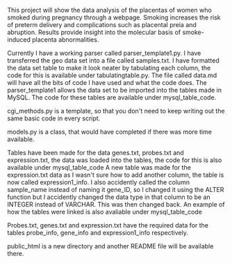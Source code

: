 This project will show the data analysis of the placentas of women who smoked during pregnancy through a webpage.
Smoking increases the risk of preterm delivery and complications such as placental preia and abruption. Results
provide insight into the molecular basis of smoke-induced placenta abnormalities.

Currently I have a working parser called parser_template1.py. I have transferred the geo data set into a file called samples.txt.
I have formatted the data set table to make it look neater by tabulating each column, the code for this is available under tabulatingtable.py.
The file called data.md will have all the bits of code I have used and what the code does.
The parser_template1 allows the data set to be imported into the tables made in MySQL.
The code for these tables are available under mysql_table_code.

cgi_methods.py is a template, so that you don't need to keep writing out the same basic code in every script.

models.py is a class, that would have completed if there was more time available.



Tables have been made for the data genes.txt, probes.txt and expression.txt, the data was loaded into the tables, the code for this is also available under mysql_table_code
A new table was made for the expression.txt data as I wasn't sure how to add another column, the table is now called
expression1_info. I also accidently called the column sample_name instead of naming it gene_ID, so I changed it using the ALTER function but I accidently changed the data type in that column to be an INTEGER instead of VARCHAR.
This was then changed back.
An example of how the tables were linked is also avaliable under mysql_table_code

Probes.txt, genes.txt and expression.txt  have the required data for the tables probe_info, gene_info and expression1_info respectively.

public_html is a new directory and another README file will be available there.

